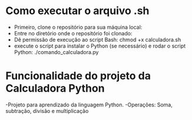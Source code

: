 # Como executar o arquivo .sh
- Primeiro, clone o repositório para sua máquina local:
- Entre no diretório onde o repositório foi clonado:
- Dê permissão de execução ao script Bash: chmod +x calculadora.sh
- execute o script para instalar o Python (se necessário) e rodar o script Python: ./comando_calculadora.py

# Funcionalidade do projeto da Calculadora Python 

-Projeto para aprendizado da linguagem Python.
-Operações: Soma, subtração, divisão e multiplicação
